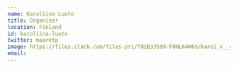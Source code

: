 ```yaml
---
name: Karoliina Luoto
title: Organizer
location: Finland
id: karoliina-luoto
twitter: maaretp
image: https://files.slack.com/files-pri/T02B3J599-F0NL64W6S/karo1_v__rikorjattu.jpg
email:
---
```

